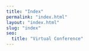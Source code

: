 ```yaml
---
title: "Index"
permalink: "index.html"
layout: "index.html"
slug: "index"
seo:
  title: "Virtual Conference"
---
```

